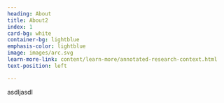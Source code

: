 ```yaml
---
heading: About
title: About2
index: 1
card-bg: white
container-bg: lightblue
emphasis-color: lightblue
image: images/arc.svg
learn-more-link: content/learn-more/annotated-research-context.html
text-position: left

---
```


asdljasdl
